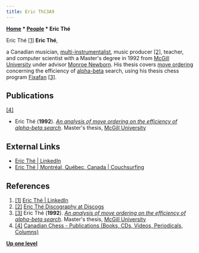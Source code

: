 ```yaml
---
title: Eric ThC3A9
---
```

**[Home](Home "Home") * [People](People "People") * Eric Thé**

[](https://www.linkedin.com/in/eric-th%C3%A9-9458003a/) Eric Thé <a id="cite-note-1" href="#cite-ref-1">[1]</a>
**Eric Thé**,

a Canadian musician, [multi-instrumentalist](https://en.wikipedia.org/wiki/Multi-instrumentalist), music producer <a id="cite-note-2" href="#cite-ref-2">[2]</a>, teacher, and computer scientist with a Master's degree in 1992 from [McGill University](McGill_University "McGill University") under advisor [Monroe Newborn](Monroe_Newborn "Monroe Newborn").
His thesis covers [move ordering](Move_Ordering "Move Ordering") concerning the efficiency of [alpha-beta](Alpha-Beta "Alpha-Beta") search, using his thesis chess program [Fixafan](Fixafan "Fixafan") <a id="cite-note-3" href="#cite-ref-3">[3]</a>.

## Publications

<a id="cite-note-4" href="#cite-ref-4">[4]</a>

- Eric Thé (**1992**). *[An analysis of move ordering on the efficiency of alpha-beta search](http://digitool.library.mcgill.ca/R/?func=dbin-jump-full&object_id=56753&local_base=GEN01-MCG02)*. Master's thesis, [McGill University](McGill_University "McGill University")

## External Links

- [Eric Thé | LinkedIn](https://www.linkedin.com/in/eric-th%C3%A9-9458003a/)
- [Eric Thé | Montréal, Québec, Canada | Couchsurfing](https://www.couchsurfing.com/users/1006753235)

## References

1. <a id="cite-ref-1" href="#cite-note-1">[1]</a> [Eric Thé | LinkedIn](https://www.linkedin.com/in/eric-th%C3%A9-9458003a/)
1. <a id="cite-ref-2" href="#cite-note-2">[2]</a> [Eric Thé Discography at Discogs](http://www.discogs.com/artist/3114558-Eric-Th%C3%A9)
1. <a id="cite-ref-3" href="#cite-note-3">[3]</a> Eric Thé (**1992**). *[An analysis of move ordering on the efficiency of alpha-beta search](http://digitool.library.mcgill.ca/R/?func=dbin-jump-full&object_id=56753&local_base=GEN01-MCG02)*. Master's thesis, [McGill University](McGill_University "McGill University")
1. <a id="cite-ref-4" href="#cite-note-4">[4]</a> [Canadian Chess - Publications (Books, CDs, Videos, Periodicals, Columns)](http://www.canadianchess.info/canadianchesshistory/CanadianChessPublications.html)

**[Up one level](People "People")**

